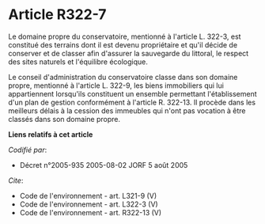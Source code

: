 # Article R322-7

Le domaine propre du conservatoire, mentionné à l'article L. 322-3, est constitué des terrains dont il est devenu
propriétaire et qu'il décide de conserver et de classer afin d'assurer la sauvegarde du littoral, le respect des sites
naturels et l'équilibre écologique. 

Le conseil d'administration du conservatoire classe dans son domaine propre, mentionné à l'article L. 322-9, les biens
immobiliers qui lui appartiennent lorsqu'ils constituent un ensemble permettant l'établissement d'un plan de gestion
conformément à l'article R. 322-13. Il procède dans les meilleurs délais à la cession des immeubles qui n'ont pas vocation à
être classés dans son domaine propre.

**Liens relatifs à cet article**

_Codifié par_:

  - Décret n°2005-935 2005-08-02 JORF 5 août 2005

_Cite_:

  - Code de l'environnement - art. L321-9 (V)
  - Code de l'environnement - art. L322-3 (V)
  - Code de l'environnement - art. R322-13 (V)
